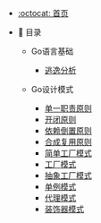 - [:octocat: 首页](/README)

- :memo: 目录
   - Go语言基础
       - [逃逸分析](md/golang/逃逸分析.md)
   
   - Go设计模式
       - [单一职责原则](md/design_pattern/单一职责.md)
       - [开闭原则](md/design_pattern/开闭原则.md)
       - [依赖倒置原则](md/design_pattern/依赖倒置原则.md)
       - [合成复用原则](md/design_pattern/合成复用原则.md)
       - [简单工厂模式](md/design_pattern/简单工厂模式.md)
       - [工厂模式](md/design_pattern/工厂模式.md)
       - [抽象工厂模式](md/design_pattern/抽象工厂模式.md)
       - [单例模式](md/design_pattern/单例模式.md)
       - [代理模式](md/design_pattern/代理模式.md)
       - [装饰器模式](md/design_pattern/装饰器模式.md)
   
   
   ​    
